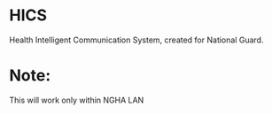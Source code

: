 # HICS

Health Intelligent Communication System, created for National Guard. 

# Note:
This will work only within NGHA LAN
